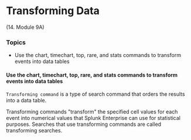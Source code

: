 # Transforming Data
(14. Module 9A)
### Topics
* Use the chart, timechart, top, rare, and stats commands to transform events into data tables

#### Use the chart, timechart, top, rare, and stats commands to transform events into data tables
`Transforming command` is a type of search command that orders the results into a data table. 

Transforming commands "transform" the specified cell values for each event into numerical values that Splunk Enterprise can use for statistical purposes. Searches that use transforming commands are called transforming searches.
